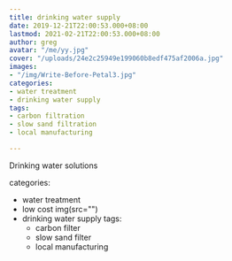 ```yaml
---
title: drinking water supply
date: 2019-12-21T22:00:53.000+08:00
lastmod: 2021-02-21T22:00:53.000+08:00
author: greg
avatar: "/me/yy.jpg"
cover: "/uploads/24e2c25949e199060b8edf475af2006a.jpg"
images:
- "/img/Write-Before-Petal3.jpg"
categories:
- water treatment
- drinking water supply
tags:
- carbon filtration
- slow sand filtration
- local manufacturing

---
```

Drinking water solutions

<!--more-->

categories:

* water treatment
* low cost
  img(src="")
* drinking water supply
  tags:
  * carbon filter
  * slow sand filter
  * local manufacturing